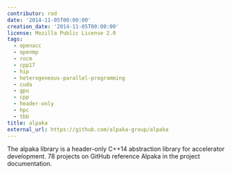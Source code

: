 ```yaml
---
contributor: rod
date: '2014-11-05T00:00:00'
creation_date: '2014-11-05T00:00:00'
license: Mozilla Public License 2.0
tags:
  - openacc
  - openmp
  - rocm
  - cpp17
  - hip
  - heterogeneous-parallel-programming
  - cuda
  - gpu
  - cpp
  - header-only
  - hpc
  - tbb
title: alpaka
external_url: https://github.com/alpaka-group/alpaka
---
```


The alpaka library is a header-only C++14 abstraction library for accelerator development. 78 projects on GitHub
reference Alpaka in the project documentation.
